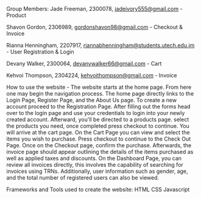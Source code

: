 Group Members:
Jade Freeman, 2300078, jadeivory555@gmail.com - Product

Shavon Gordon, 2306989, gordonshavon98@gmail.com - Checkout & Invoice

Rianna Henningham, 2207917, riannabhenningham@students.utech.edu.jm - User Registration & Login

Devany Walker, 2300064, devanywalker66@gmail.com - Cart

Kehvoi Thompson, 2304224, kehvoithompson@gmail.com - Invoice 

How to use the website -
The website starts at the home page. From here one may begin the navigation process. The home page directly links to the Login Page, Register Page, and the About Us page. To create a new account proceed to the Registration Page. After filling out the forms head over to the login page and use your credentials to login into your newly created account. Afterward, you'll be directed to a products page. select the products you need, once completed press checkout to continue. You will arrive at the cart page. On the Cart Page you can view and select the items you wish to purchase. Press checkout to continue to the Check Out Page. Once on the Checkout page, confirm the purchase. Afterwards, the invoice page should appear outlining the details of the items purchased as well as applied taxes and discounts. On the Dashboard Page, you can review all invoices directly, this involves the capability of searching for invoices using TRNs. Additionally, user information such as gender, age, and the total number of registered users can also be viewed.

Frameworks and Tools used to create the website:
HTML
CSS
Javascript
